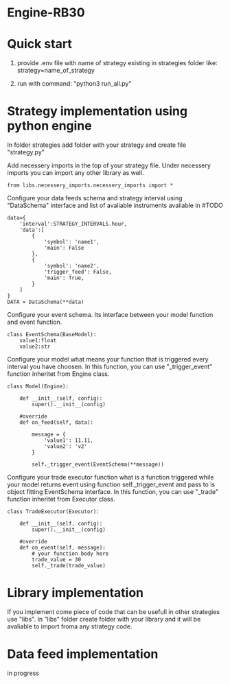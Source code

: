 # Engine-RB30

# Quick start

1. provide .env file with name of strategy existing in strategies folder like:
strategy=name_of_strategy

1. run with command: "python3 run_all.py"

# Strategy implementation using python engine

In folder strategies add folder with your strategy and create file "strategy.py"

Add necessery imports in the top of your strategy file. Under necessery imports you can import any other library as well.
~~~
from libs.necessery_imports.necessery_imports import *
~~~

Configure your data feeds schema and strategy interval using "DataSchema" interface and list of avaliable instruments avaliable in #TODO
~~~
data={
    'interval':STRATEGY_INTERVALS.hour,
    'data':[
        {
            'symbol': 'name1',
            'main': False
        },
        {
            'symbol': 'name2',
            'trigger_feed': False,
            'main': True,
        }
    ]
}
DATA = DataSchema(**data)
~~~

Configure your event schema. Its interface between your model function and event function.
~~~
class EventSchema(BaseModel):
    value1:float
    value2:str
~~~

Configure your model what means your function that is triggered every interval you have choosen.
In this function, you can use "_trigger_event" function inheritet from Engine class.
~~~
class Model(Engine):
    
    def __init__(self, config):
        super().__init__(config)

    #override
    def on_feed(self, data):

        message = {
            'value1': 11.11,
            'value2': 'v2'
        }
        
        self._trigger_event(EventSchema(**message))
~~~

Configure your trade executor function what is a function triggered while your model returns event using 
function self._trigger_event and pass to is object fitting EventSchema interface. In this function, you can use "_trade" function inheritet from Executor class.
~~~
class TradeExecutor(Executor):

    def __init__(self, config):
        super().__init__(config)

    #override
    def on_event(self, message):
        # your function body here
        trade_value = 30
        self._trade(trade_value)
~~~

# Library implementation

If you implement come piece of code that can be usefull in other strategies use "libs".
In "libs" folder create folder with your library and it will be avaliable to import froma any strategy code.

# Data feed implementation

in progress